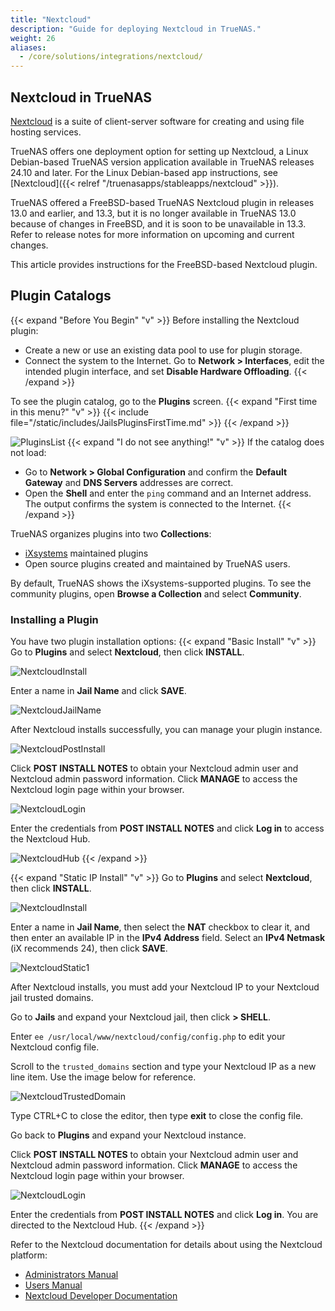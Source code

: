 ```yaml
---
title: "Nextcloud"
description: "Guide for deploying Nextcloud in TrueNAS."
weight: 26
aliases:
  - /core/solutions/integrations/nextcloud/
---
```


## Nextcloud in TrueNAS

[Nextcloud](https://nextcloud.com/) is a suite of client-server software for creating and using file hosting services.

TrueNAS offers one deployment option for setting up Nextcloud, a Linux Debian-based TrueNAS version application available in TrueNAS releases 24.10 and later.
For the Linux Debian-based app instructions, see [Nextcloud]({{< relref "/truenasapps/stableapps/nextcloud" >}}).

TrueNAS offered a FreeBSD-based TrueNAS Nextcloud plugin in releases 13.0 and earlier, and 13.3, but it is no longer available in TrueNAS 13.0 because of changes in FreeBSD, and it is soon to be unavailable in 13.3.
Refer to release notes for more information on upcoming and current changes.

This article provides instructions for the FreeBSD-based Nextcloud plugin.

## Plugin Catalogs

{{< expand "Before You Begin" "v" >}}
Before installing the Nextcloud plugin:
* Create a new or use an existing data pool to use for plugin storage.
* Connect the system to the Internet.
  Go to **Network > Interfaces**, edit the intended plugin interface, and set **Disable Hardware Offloading**.
{{< /expand >}}

To see the plugin catalog, go to the **Plugins** screen.
{{< expand "First time in this menu?" "v" >}}
{{< include file="/static/includes/JailsPluginsFirstTime.md" >}}
{{< /expand >}}

![PluginsList](/images/CORE/Plugins/PluginsList.png "Plugins Catalog")
{{< expand "I do not see anything!" "v" >}}
If the catalog does not load:
* Go to **Network > Global Configuration** and confirm the **Default Gateway** and **DNS Servers** addresses are correct.
* Open the **Shell** and enter the `ping` command and an Internet address. 
The output confirms the system is connected to the Internet.
{{< /expand >}}

TrueNAS organizes plugins into two **Collections**:

* [iXsystems](https://www.ixsystems.com/) maintained plugins
* Open source plugins created and maintained by TrueNAS users.

By default, TrueNAS shows the iXsystems-supported plugins.
To see the community plugins, open **Browse a Collection** and select **Community**.

### Installing a Plugin
You have two plugin installation options:
{{< expand "Basic Install" "v" >}}
Go to **Plugins** and select **Nextcloud**, then click **INSTALL**.

![NextcloudInstall](/images/Solutions/SolutionsIntegrationsNextcloudInstall.png "Nextcloud Install")

Enter a name in **Jail Name** and click **SAVE**.

![NextcloudJailName](/images/Solutions/SolutionsIntegrationsNextcloudJailName.png "Nextcloud Jail Name")

After Nextcloud installs successfully, you can manage your plugin instance.  

![NextcloudPostInstall](/images/Solutions/SolutionsIntegrationsNextcloudPostInstall.png "Nextcloud Post Install")

Click **POST INSTALL NOTES** to obtain your Nextcloud admin user and  Nextcloud admin password information. 
Click **MANAGE** to access the Nextcloud login page within your browser.

![NextcloudLogin](/images/Solutions/SolutionsIntegrationsNextcloudLogin.png "Nextcloud Login")

Enter the credentials from **POST INSTALL NOTES** and click **Log in** to access the Nextcloud Hub.

![NextcloudHub](/images/Solutions/SolutionsIntegrationsNextcloudLogin.png "Nextcloud Hub")
{{< /expand >}}

{{< expand "Static IP Install" "v" >}}
Go to **Plugins** and select **Nextcloud**, then click **INSTALL**.

![NextcloudInstall](/images/Solutions/SolutionsIntegrationsNextcloudInstall.png "Nextcloud Install")

Enter a name in **Jail Name**, then select the **NAT** checkbox to clear it, and then enter an available IP in the **IPv4 Address** field. 
Select an **IPv4 Netmask** (iX recommends 24), then click **SAVE**.

![NextcloudStatic1](/images/Solutions/NextcloudStatic1.png "Nextcloud Static Setup")

After Nextcloud installs, you must add your Nextcloud IP to your Nextcloud jail trusted domains.

Go to **Jails** and expand your Nextcloud jail, then click **> SHELL**.

Enter `ee /usr/local/www/nextcloud/config/config.php` to edit your Nextcloud config file.

Scroll to the `trusted_domains` section and type your Nextcloud IP as a new line item. Use the image below for reference.

![NextcloudTrustedDomain](/images/Solutions/NextcloudTrustedDomain.png "Nextcloud Add Trusted Domain")

Type <kdb>CTRL+C</kdb> to close the editor, then type **exit** to close the config file.

Go back to **Plugins** and expand your Nextcloud instance.

Click **POST INSTALL NOTES** to obtain your Nextcloud admin user and Nextcloud admin password information.
Click **MANAGE** to access the Nextcloud login page within your browser.

![NextcloudLogin](/images/Solutions/SolutionsIntegrationsNextcloudLogin.png "Nextcloud Login")

Enter the credentials from **POST INSTALL NOTES** and click **Log in**.  You are directed to the Nextcloud Hub.
{{< /expand >}}

Refer to the Nextcloud documentation for details about using the Nextcloud platform:

* [Administrators Manual](https://docs.nextcloud.com/server/latest/admin_manual/)
* [Users Manual](https://docs.nextcloud.com/server/latest/user_manual/en/)
* [Nextcloud Developer Documentation](https://docs.nextcloud.com/server/latest/developer_manual/)
